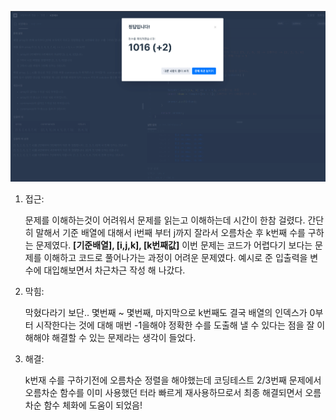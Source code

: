 ![alt text](image.png)

1. 접근:

    문제를 이해하는것이 어려워서 문제를 읽는고 이해하는데 시간이 한참 걸렸다.
    간단히 말해서 기준 배열에 대해서 i번째 부터 j까지 잘라서 오름차순 후 k번째 수를 구하는 문제였다. 
    **[기준배열], [i,j,k], [k번째값]**
    이번 문제는 코드가 어렵다기 보다는 문제를 이해하고 코드로 풀어나가는 과정이 어려운 문제였다.
    예시로 준 입출력을 변수에 대입해보면서 차근차근 작성 해 나갔다.


2. 막힘:

    막혔다라기 보단.. 몇번째 ~ 몇번째, 마지막으로 k번째도 결국 배열의 인덱스가 0부터 시작한다는 것에 대해 
    매번 -1을해야 정확한 수를 도출해 낼 수 있다는 점을 잘 이해해야 해결할 수 있는 문제라는 생각이 들었다.


3. 해결:

    k번재 수를 구하기전에 오름차순 정렬을 해야했는데 코딩테스트 2/3번째 문제에서 오름차순 함수를 이미 사용했던 터라
    빠르게 재사용하므로서 최종 해결되면서 오름차순 함수 체화에 도움이 되었음!
